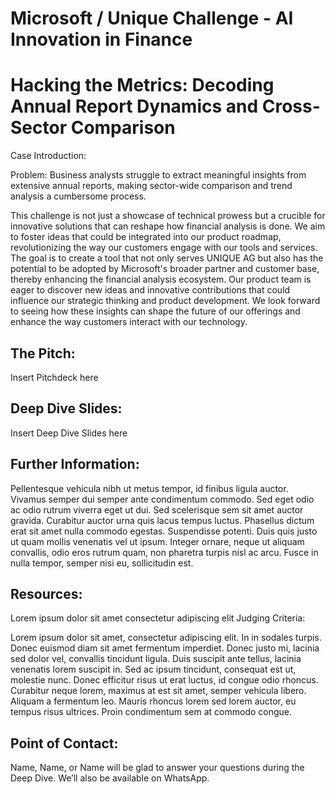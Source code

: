 # Microsoft / Unique Challenge - AI Innovation in Finance
# Hacking the Metrics: Decoding Annual Report Dynamics and Cross-Sector Comparison

Case Introduction:

Problem: Business analysts struggle to extract meaningful insights from extensive annual reports, making sector-wide comparison and trend analysis a cumbersome process.

This challenge is not just a showcase of technical prowess but a crucible for innovative solutions that can reshape how financial analysis is done. We aim to foster ideas that could be integrated into our product roadmap, revolutionizing the way our customers engage with our tools and services. The goal is to create a tool that not only serves UNIQUE AG but also has the potential to be adopted by Microsoft's broader partner and customer base, thereby enhancing the financial analysis ecosystem.
Our product team is eager to discover new ideas and innovative contributions that could influence our strategic thinking and product development. We look forward to seeing how these insights can shape the future of our offerings and enhance the way customers interact with our technology.


## The Pitch:

Insert Pitchdeck here

## Deep Dive Slides:

Insert Deep Dive Slides here

## Further Information:

Pellentesque vehicula nibh ut metus tempor, id finibus ligula auctor. Vivamus semper dui semper ante condimentum commodo. Sed eget odio ac odio rutrum viverra eget ut dui. Sed scelerisque sem sit amet auctor gravida. Curabitur auctor urna quis lacus tempus luctus. Phasellus dictum erat sit amet nulla commodo egestas. Suspendisse potenti. Duis quis justo ut quam mollis venenatis vel ut ipsum. Integer ornare, neque ut aliquam convallis, odio eros rutrum quam, non pharetra turpis nisl ac arcu. Fusce in nulla tempor, semper nisi eu, sollicitudin est.

## Resources:

Lorem ipsum dolor sit amet
consectetur adipiscing elit
Judging Criteria:

Lorem ipsum dolor sit amet, consectetur adipiscing elit. In in sodales turpis. Donec euismod diam sit amet fermentum imperdiet. Donec justo mi, lacinia sed dolor vel, convallis tincidunt ligula. Duis suscipit ante tellus, lacinia venenatis lorem suscipit in. Sed ac ipsum tincidunt, consequat est ut, molestie nunc. Donec efficitur risus ut erat luctus, id congue odio rhoncus. Curabitur neque lorem, maximus at est sit amet, semper vehicula libero. Aliquam a fermentum leo. Mauris rhoncus lorem sed lorem auctor, eu tempus risus ultrices. Proin condimentum sem at commodo congue.

## Point of Contact:

Name, Name, or Name will be glad to answer your questions during the Deep Dive. We’ll also be available on WhatsApp.
